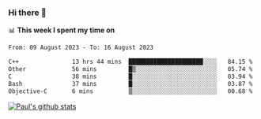 ### Hi there 👋

📊 **This week I spent my time on**
<!--START_SECTION:waka-->

```txt
From: 09 August 2023 - To: 16 August 2023

C++               13 hrs 44 mins  █████████████████████░░░░   84.15 %
Other             56 mins         █▒░░░░░░░░░░░░░░░░░░░░░░░   05.74 %
C                 38 mins         █░░░░░░░░░░░░░░░░░░░░░░░░   03.94 %
Bash              37 mins         █░░░░░░░░░░░░░░░░░░░░░░░░   03.87 %
Objective-C       6 mins          ▒░░░░░░░░░░░░░░░░░░░░░░░░   00.68 %
```

<!--END_SECTION:waka-->


[![Paul's github stats](https://github-readme-stats.vercel.app/api?username=mickeyouyou&theme=dracula&show_icons=true)](https://github.com/anuraghazra/github-readme-stats)
